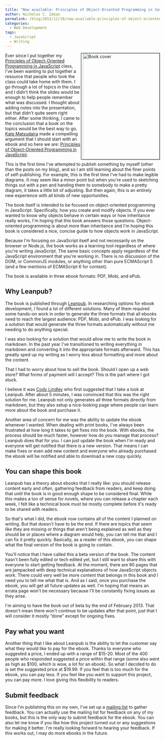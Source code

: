 ```yaml
---
title: "Now available: Principles of Object-Oriented Programming in JavaScript (beta)"
author: Nicholas C. Zakas
permalink: /blog/2012/12/18/now-available-principles-of-object-oriented-programming-in-javascript-beta/
categories:
  - Web Development
tags:
  - JavaScript
  - Writing
---
```

<a href="https://leanpub.com/oopinjavascript" style="float:right; border: 1px solid black;padding-left: 5px"><img src="/images/posts/2012/12/title_page.png" alt="Book cover" width="250" height="346" /></a>Ever since I put together my [Principles of Object-Oriented Programming in JavaScript][1] class, I've been wanting to put together a resource that people who took the class could take home with them. I go through a lot of topics in the class and I didn't think the slides would be enough to help people remember what was discussed. I thought about adding notes into the presentation, but that didn't quite seem right either. After some thinking, I came to the conclusion that a book on the topics would be the best way to go. [Kate Matsudaira][2] made a compelling argument that I should start with an ebook and so here we are: [Principles of Object-Oriented Programming in JavaScript][3].

This is the first time I've attempted to publish something by myself (other than the posts on my blog), and so I am still learning about the finer points of self-publishing. For example, this is the first time I've had to make legible diagrams. It may seem like a minor point but when you're used to sketching things out with a pen and handing them to somebody to make a pretty diagram, it takes a little bit of adjusting. But then again, this is an entirely new experience with all kinds of new opportunities.

The book itself is intended to be focused on object-oriented programming in JavaScript. Specifically, how you create and modify objects. If you ever wanted to know why objects behave in certain ways or how inheritance really works, I'm hoping that this book answers those questions. Object-oriented programming is about more than inheritance and I'm hoping this book is considered a nice, concise guide to how objects work in JavaScript.

Because I'm focusing on JavaScript itself and not necessarily on the browser or Node.js, the book works as a learning tool regardless of where you're writing JavaScript. The same basic concepts apply regardless of the JavaScript environment that you're working in. There is no discussion of the DOM, or CommonJS modules, or anything other than pure ECMAScript 5 (and a few mentions of ECMAScript 6 for context).

The book is available in three ebook formats: PDF, Mobi, and ePub.

## Why Leanpub?

The book is published through [Leanpub][4]. In researching options for ebook development, I found a lot of different solutions. Many of them required some hands-on work in order to generate the three formats that all ebooks need to reach the largest audience: PDF, Mobi, and ePub. I was looking for a solution that would generate the three formats automatically without me needing to do anything special.

I was also looking for a solution that would allow me to write the book in markdown. In the past year I've transitioned to writing everything in markdown and converting it into the appropriate formats afterward. This has greatly sped up my writing as I worry less about formatting and more about the content.

That I had to worry about how to sell the book. Should I open up a web store? What forms of payment will I accept? This is the part where I got stuck.

I believe it was [Cody Lindley][5] who first suggested that I take a look at Leanpub. After about 5 minutes, I was convinced that this was the right solution for me. Leanpub not only generates all three formats directly from markdown, but they also setup a nice-looking page where people can learn more about the book and purchase it.

Another area of concern for me was the ability to update the ebook whenever I wanted. When dealing with print books, I've always been frustrated at how long it takes to get fixes into the book. With ebooks, the process should be much faster, however how do you manage that process? Leanpub does that for you. I can just update the book when I'm ready and everyone will get notified that there is a new version. That means I can make fixes or even add new content and everyone who already purchased the ebook will be notified and able to download a new copy quickly.

## You can shape this book

Leanpub has a theory about ebooks that I really like: you should release content early and often, gathering feedback from readers, and keep doing that until the book is in good enough shape to be considered final. While this makes a ton of sense for novels, where you can release a chapter each week, I felt like a technical book must be mostly complete before it's ready to be shared with readers. 

So that's what I did, the ebook now contains all of the content I planned on writing. But that doesn't have to be the end. If there are topics that seem like they are missing or things that aren't being explained as well as they should be or places where a diagram would help, you can tell me that and I can fix it pretty quickly. Basically, as a reader of this ebook, you can shape what the final version of the book is going to contain.

You'll notice that I have called this a beta version of the book. The content hasn't been fully edited or tech edited yet, but I still want to share this with everyone to start getting feedback. At the moment, there are 90 pages that are jampacked with deep technical explanations of how JavaScript objects work. There could very well be more content that belongs in this book and I need you to tell me what that is. And as I said, once you purchase the ebook, you will get all future updates as well. I'm hoping that means an errata page won't be necessary because I'll be constantly fixing issues as they arise.

I'm aiming to have the book out of beta by the end of February 2013. That doesn't mean there won't continue to be updates after that point, just that I will consider it mostly &#8220;done&#8221; except for ongoing fixes.

## Pay what you want

Another thing that I like about Leanpub is the ability to let the customer say what they would like to pay for the ebook. Thanks to everyone who suggested a price, I ended up with a range of $15-20. Most of the 400 people who responded suggested a price within that range (some also went as high as $100, which is wow, a lot for an ebook). So what I decided to do is set the suggested price at $19.99. If you feel that is too much for the ebook, you can pay less. If you feel like you want to support this project, you can pay more. I love giving this flexibility to readers.

## Submit feedback

Since I'm publishing this on my own, I've set up a [mailing list][6] to gather feedback. You can actually use the mailing list for feedback on any of my books, but this is the only way to submit feedback for the ebook. You can also let me know if you like how this project turned out or any suggestions for making it better. I'm really looking forward to hearing your feedback. If this works out, I may do more ebooks in the future.

 [1]: https://humanwhocodes.com/consulting/principles-of-object-oriented-programming-in-javascript/
 [2]: https://katemats.com
 [3]: https://leanpub.com/oopinjavascript
 [4]: https://leanpub.com
 [5]: https://codylindley.com/
 [6]: https://groups.google.com/group/zakasbooks/
